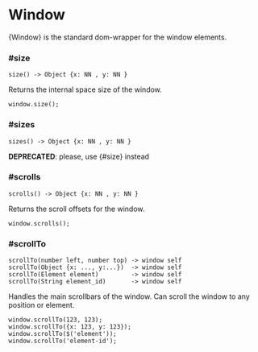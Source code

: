 # Window

{Window} is the standard dom-wrapper for the window elements.


### #size

    size() -> Object {x: NN , y: NN }

Returns the internal space size of the window.

    window.size();

### #sizes

    sizes() -> Object {x: NN , y: NN }

__DEPRECATED__: please, use {#size} instead


### #scrolls

    scrolls() -> Object {x: NN , y: NN }

Returns the scroll offsets for the window.

    window.scrolls();


### #scrollTo

    scrollTo(number left, number top) -> window self
    scrollTo(Object {x: ..., y:...})  -> window self
    scrollTo(Element element)         -> window self
    scrollTo(String element_id)       -> window self

Handles the main scrollbars of the window. Can scroll the window to any
position or element.

    window.scrollTo(123, 123);
    window.scrollTo({x: 123, y: 123});
    window.scrollTo($('element'));
    window.scrollTo('element-id');

